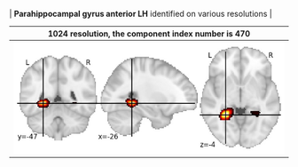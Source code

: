 


| **Parahippocampal gyrus anterior LH** identified on various resolutions |

| 1024 resolution, the component index number is 470|  
|:---:|  
| ![Component 1024](../1024/final/470.jpg "From component 1024: Parahippocampal gyrus anterior LH") |